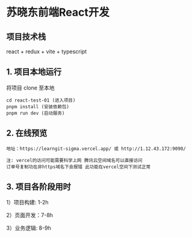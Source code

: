 # 苏晓东前端React开发

## 项目技术栈

react + redux + vite + typescript

## 1. 项目本地运行

将项目 clone 至本地

```
cd react-test-01 (进入项目)
pnpm install (安装依赖包)
pnpm run dev (启动服务)
```

## 2. 在线预览

```
地址：https://learngit-sigma.vercel.app/ 或 http://1.12.43.172:9090/

注: vercel的访问可能需要科学上网 腾讯云空间域名可以直接访问
订单号复制功在非https域名下会报错 此功能在vercel空间下测试正常
```
## 3. 项目各阶段用时

1）项目构建: 1-2h

2）页面开发：7-8h

3）业务逻辑: 8-9h